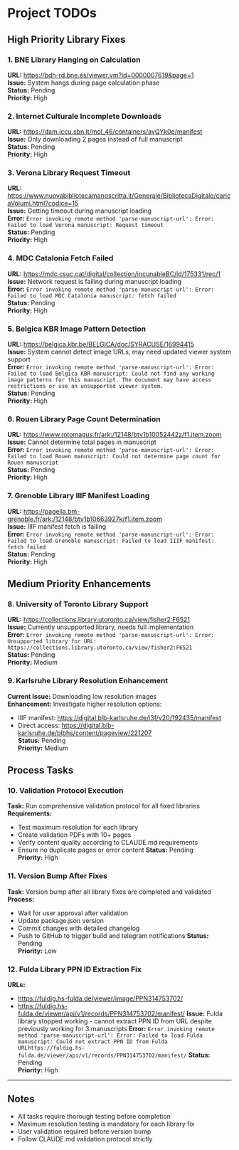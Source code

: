 # Project TODOs

## High Priority Library Fixes

### 1. BNE Library Hanging on Calculation
**URL:** https://bdh-rd.bne.es/viewer.vm?id=0000007619&page=1  
**Issue:** System hangs during page calculation phase  
**Status:** Pending  
**Priority:** High  

### 2. Internet Culturale Incomplete Downloads
**URL:** https://dam.iccu.sbn.it/mol_46/containers/avQYk0e/manifest  
**Issue:** Only downloading 2 pages instead of full manuscript  
**Status:** Pending  
**Priority:** High  

### 3. Verona Library Request Timeout
**URL:** https://www.nuovabibliotecamanoscritta.it/Generale/BibliotecaDigitale/caricaVolumi.html?codice=15  
**Issue:** Getting timeout during manuscript loading  
**Error:** `Error invoking remote method 'parse-manuscript-url': Error: Failed to load Verona manuscript: Request timeout`  
**Status:** Pending  
**Priority:** High  

### 4. MDC Catalonia Fetch Failed
**URL:** https://mdc.csuc.cat/digital/collection/incunableBC/id/175331/rec/1  
**Issue:** Network request is failing during manuscript loading  
**Error:** `Error invoking remote method 'parse-manuscript-url': Error: Failed to load MDC Catalonia manuscript: fetch failed`  
**Status:** Pending  
**Priority:** High  

### 5. Belgica KBR Image Pattern Detection
**URL:** https://belgica.kbr.be/BELGICA/doc/SYRACUSE/16994415  
**Issue:** System cannot detect image URLs, may need updated viewer system support  
**Error:** `Error invoking remote method 'parse-manuscript-url': Error: Failed to load Belgica KBR manuscript: Could not find any working image patterns for this manuscript. The document may have access restrictions or use an unsupported viewer system.`  
**Status:** Pending  
**Priority:** High  

### 6. Rouen Library Page Count Determination
**URL:** https://www.rotomagus.fr/ark:/12148/btv1b10052442z/f1.item.zoom  
**Issue:** Cannot determine total pages in manuscript  
**Error:** `Error invoking remote method 'parse-manuscript-url': Error: Failed to load Rouen manuscript: Could not determine page count for Rouen manuscript`  
**Status:** Pending  
**Priority:** High  

### 7. Grenoble Library IIIF Manifest Loading
**URL:** https://pagella.bm-grenoble.fr/ark:/12148/btv1b10663927k/f1.item.zoom  
**Issue:** IIIF manifest fetch is failing  
**Error:** `Error invoking remote method 'parse-manuscript-url': Error: Failed to load Grenoble manuscript: Failed to load IIIF manifest: fetch failed`  
**Status:** Pending  
**Priority:** High  

## Medium Priority Enhancements

### 8. University of Toronto Library Support
**URL:** https://collections.library.utoronto.ca/view/fisher2:F6521  
**Issue:** Currently unsupported library, needs full implementation  
**Error:** `Error invoking remote method 'parse-manuscript-url': Error: Unsupported library for URL: https://collections.library.utoronto.ca/view/fisher2:F6521`  
**Status:** Pending  
**Priority:** Medium  

### 9. Karlsruhe Library Resolution Enhancement
**Current Issue:** Downloading low resolution images  
**Enhancement:** Investigate higher resolution options:
- IIIF manifest: https://digital.blb-karlsruhe.de/i3f/v20/192435/manifest  
- Direct access: https://digital.blb-karlsruhe.de/blbhs/content/pageview/221207  
**Status:** Pending  
**Priority:** Medium  

## Process Tasks

### 10. Validation Protocol Execution
**Task:** Run comprehensive validation protocol for all fixed libraries  
**Requirements:**
- Test maximum resolution for each library
- Create validation PDFs with 10+ pages
- Verify content quality according to CLAUDE.md requirements
- Ensure no duplicate pages or error content
**Status:** Pending  
**Priority:** High  

### 11. Version Bump After Fixes
**Task:** Version bump after all library fixes are completed and validated  
**Process:**
- Wait for user approval after validation
- Update package.json version
- Commit changes with detailed changelog
- Push to GitHub to trigger build and telegram notifications
**Status:** Pending  
**Priority:** Low  

### 12. Fulda Library PPN ID Extraction Fix
**URLs:** 
- https://fuldig.hs-fulda.de/viewer/image/PPN314753702/
- https://fuldig.hs-fulda.de/viewer/api/v1/records/PPN314753702/manifest/
**Issue:** Fulda library stopped working - cannot extract PPN ID from URL despite previously working for 3 manuscripts
**Error:** `Error invoking remote method 'parse-manuscript-url': Error: Failed to load Fulda manuscript: Could not extract PPN ID from Fulda URLhttps://fuldig.hs-fulda.de/viewer/api/v1/records/PPN314753702/manifest/`
**Status:** Pending  
**Priority:** High  

---

## Notes

- All tasks require thorough testing before completion
- Maximum resolution testing is mandatory for each library fix
- User validation required before version bump
- Follow CLAUDE.md validation protocol strictly